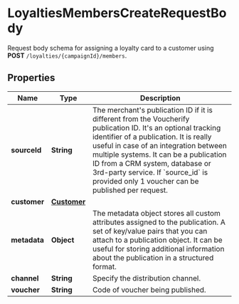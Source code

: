 

# LoyaltiesMembersCreateRequestBody

Request body schema for assigning a loyalty card to a customer using **POST** `/loyalties/{campaignId}/members`.

## Properties

| Name | Type | Description |
|------------ | ------------- | ------------- |
|**sourceId** | **String** | The merchant&#39;s publication ID if it is different from the Voucherify publication ID. It&#39;s an optional tracking identifier of a publication. It is really useful in case of an integration between multiple systems. It can be a publication ID from a CRM system, database or 3rd-party service. If &#x60;source_id&#x60; is provided only 1 voucher can be published per request. |
|**customer** | [**Customer**](Customer.md) |  |
|**metadata** | **Object** | The metadata object stores all custom attributes assigned to the publication. A set of key/value pairs that you can attach to a publication object. It can be useful for storing additional information about the publication in a structured format. |
|**channel** | **String** | Specify the distribution channel. |
|**voucher** | **String** | Code of voucher being published. |



